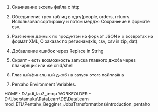 

1. Скачивание эксель файла с http


2. Объединение трех таблиц в одну(people, orders, retunrs. Использовал сортировку и потом мердж)
Сохранение в формате csv.


3. Разбиение данных по продуктам на формат JSON и о возвратах на формат XML,
О заказах по регионам(xls, csv, csv in zip, dat).


4. Добавление ошибок через Replace in String


5. Скрипт - есть возможность запуска главного джоба через планирвцик или же cmd/shell


6. Главный/финальный джоб на запуск этого пайплайна


7. Pentaho Environment Variables.


HOME - D:\pdi_lab2_temp
WORKFOLDER - D:\Users\amuku\DataLearn\DE\DataLearn mod_ETL\Pentaho_Begginer_JobsTransformations\introduction_pentaho
